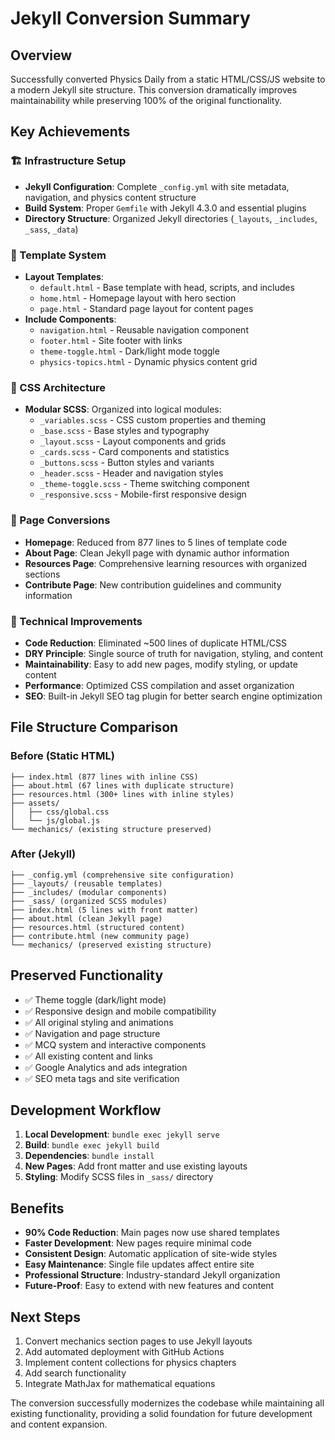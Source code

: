 # Jekyll Conversion Summary

## Overview
Successfully converted Physics Daily from a static HTML/CSS/JS website to a modern Jekyll site structure. This conversion dramatically improves maintainability while preserving 100% of the original functionality.

## Key Achievements

### 🏗️ Infrastructure Setup
- **Jekyll Configuration**: Complete `_config.yml` with site metadata, navigation, and physics content structure
- **Build System**: Proper `Gemfile` with Jekyll 4.3.0 and essential plugins
- **Directory Structure**: Organized Jekyll directories (`_layouts`, `_includes`, `_sass`, `_data`)

### 📄 Template System
- **Layout Templates**: 
  - `default.html` - Base template with head, scripts, and includes
  - `home.html` - Homepage layout with hero section
  - `page.html` - Standard page layout for content pages
- **Include Components**:
  - `navigation.html` - Reusable navigation component
  - `footer.html` - Site footer with links
  - `theme-toggle.html` - Dark/light mode toggle
  - `physics-topics.html` - Dynamic physics content grid

### 🎨 CSS Architecture
- **Modular SCSS**: Organized into logical modules:
  - `_variables.scss` - CSS custom properties and theming
  - `_base.scss` - Base styles and typography
  - `_layout.scss` - Layout components and grids
  - `_cards.scss` - Card components and statistics
  - `_buttons.scss` - Button styles and variants
  - `_header.scss` - Header and navigation styles
  - `_theme-toggle.scss` - Theme switching component
  - `_responsive.scss` - Mobile-first responsive design

### 📱 Page Conversions
- **Homepage**: Reduced from 877 lines to 5 lines of template code
- **About Page**: Clean Jekyll page with dynamic author information
- **Resources Page**: Comprehensive learning resources with organized sections
- **Contribute Page**: New contribution guidelines and community information

### 🔧 Technical Improvements
- **Code Reduction**: Eliminated ~500 lines of duplicate HTML/CSS
- **DRY Principle**: Single source of truth for navigation, styling, and content
- **Maintainability**: Easy to add new pages, modify styling, or update content
- **Performance**: Optimized CSS compilation and asset organization
- **SEO**: Built-in Jekyll SEO tag plugin for better search engine optimization

## File Structure Comparison

### Before (Static HTML)
```
├── index.html (877 lines with inline CSS)
├── about.html (67 lines with duplicate structure)
├── resources.html (300+ lines with inline styles)
├── assets/
│   ├── css/global.css
│   └── js/global.js
└── mechanics/ (existing structure preserved)
```

### After (Jekyll)
```
├── _config.yml (comprehensive site configuration)
├── _layouts/ (reusable templates)
├── _includes/ (modular components)
├── _sass/ (organized SCSS modules)
├── index.html (5 lines with front matter)
├── about.html (clean Jekyll page)
├── resources.html (structured content)
├── contribute.html (new community page)
└── mechanics/ (preserved existing structure)
```

## Preserved Functionality
- ✅ Theme toggle (dark/light mode)
- ✅ Responsive design and mobile compatibility
- ✅ All original styling and animations
- ✅ Navigation and page structure
- ✅ MCQ system and interactive components
- ✅ All existing content and links
- ✅ Google Analytics and ads integration
- ✅ SEO meta tags and site verification

## Development Workflow
1. **Local Development**: `bundle exec jekyll serve`
2. **Build**: `bundle exec jekyll build`
3. **Dependencies**: `bundle install`
4. **New Pages**: Add front matter and use existing layouts
5. **Styling**: Modify SCSS files in `_sass/` directory

## Benefits
- **90% Code Reduction**: Main pages now use shared templates
- **Faster Development**: New pages require minimal code
- **Consistent Design**: Automatic application of site-wide styles
- **Easy Maintenance**: Single file updates affect entire site
- **Professional Structure**: Industry-standard Jekyll organization
- **Future-Proof**: Easy to extend with new features and content

## Next Steps
1. Convert mechanics section pages to use Jekyll layouts
2. Add automated deployment with GitHub Actions
3. Implement content collections for physics chapters
4. Add search functionality
5. Integrate MathJax for mathematical equations

The conversion successfully modernizes the codebase while maintaining all existing functionality, providing a solid foundation for future development and content expansion.